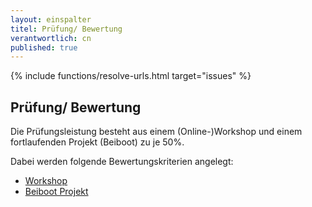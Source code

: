 ```yaml
---
layout: einspalter
titel: Prüfung/ Bewertung
verantwortlich: cn
published: true
---
```


{% include functions/resolve-urls.html target="issues" %}

## Prüfung/ Bewertung

Die Prüfungsleistung besteht aus einem (Online-)Workshop und einem fortlaufenden Projekt (Beiboot) zu je 50%.

Dabei werden folgende Bewertungskriterien angelegt:
- [Workshop](/mi-master-wtw/formate/#workshop)
- [Beiboot Projekt](/mi-master-wtw/formate/#beiboot-projekt)



